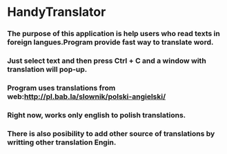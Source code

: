 # HandyTranslator

### The purpose of this application is help users who read texts in foreign langues.Program provide fast way to translate word.
### Just select text and then press Ctrl + C and a window with translation will pop-up.
### Program uses translations from web:http://pl.bab.la/slownik/polski-angielski/
### Right now,  works only english to polish translations.
### There is also posibility to add other source of translations by writting other translation Engin.

